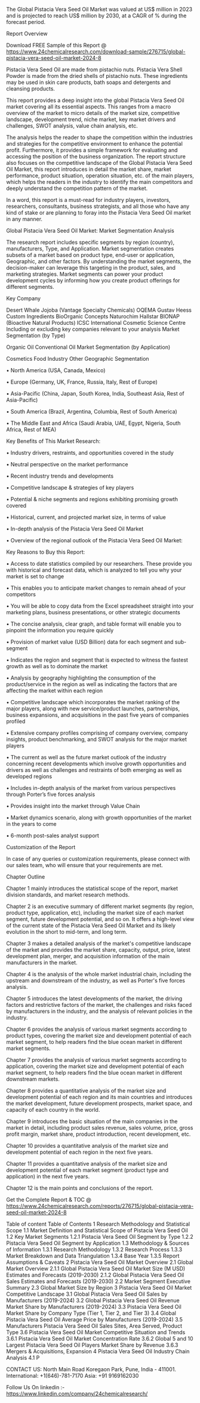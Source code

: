 The Global Pistacia Vera Seed Oil Market was valued at US$ million in 2023 and is projected to reach US$ million by 2030, at a CAGR of % during the forecast period.

Report Overview

Download FREE Sample of this Report @ https://www.24chemicalresearch.com/download-sample/276715/global-pistacia-vera-seed-oil-market-2024-8

Pistacia Vera Seed Oil are made from pistachio nuts. Pistacia Vera Shell Powder is made from the dried shells of pistachio nuts. These ingredients may be used in skin care products, bath soaps and detergents and cleansing products.

This report provides a deep insight into the global Pistacia Vera Seed Oil market covering all its essential aspects. This ranges from a macro overview of the market to micro details of the market size, competitive landscape, development trend, niche market, key market drivers and challenges, SWOT analysis, value chain analysis, etc.

The analysis helps the reader to shape the competition within the industries and strategies for the competitive environment to enhance the potential profit. Furthermore, it provides a simple framework for evaluating and accessing the position of the business organization. The report structure also focuses on the competitive landscape of the Global Pistacia Vera Seed Oil Market, this report introduces in detail the market share, market performance, product situation, operation situation, etc. of the main players, which helps the readers in the industry to identify the main competitors and deeply understand the competition pattern of the market.

In a word, this report is a must-read for industry players, investors, researchers, consultants, business strategists, and all those who have any kind of stake or are planning to foray into the Pistacia Vera Seed Oil market in any manner.

Global Pistacia Vera Seed Oil Market: Market Segmentation Analysis

The research report includes specific segments by region (country), manufacturers, Type, and Application. Market segmentation creates subsets of a market based on product type, end-user or application, Geographic, and other factors. By understanding the market segments, the decision-maker can leverage this targeting in the product, sales, and marketing strategies. Market segments can power your product development cycles by informing how you create product offerings for different segments.

Key Company

Desert Whale Jojoba (Vantage Specialty Chemicals)
OQEMA
Gustav Heess
Custom Ingredients
BioOrganic Concepts
Naturochim
Hallstar
BIONAP (Bioactive Natural Products)
ICSC International Cosmetic Science Centre
Including or excluding key companies relevant to your analysis
Market Segmentation (by Type)

Organic Oil
Conventional Oil
Market Segmentation (by Application)

Cosmetics
Food Industry
Other
Geographic Segmentation

• North America (USA, Canada, Mexico)

• Europe (Germany, UK, France, Russia, Italy, Rest of Europe)

• Asia-Pacific (China, Japan, South Korea, India, Southeast Asia, Rest of Asia-Pacific)

• South America (Brazil, Argentina, Columbia, Rest of South America)

• The Middle East and Africa (Saudi Arabia, UAE, Egypt, Nigeria, South Africa, Rest of MEA)

Key Benefits of This Market Research:

• Industry drivers, restraints, and opportunities covered in the study

• Neutral perspective on the market performance

• Recent industry trends and developments

• Competitive landscape & strategies of key players

• Potential & niche segments and regions exhibiting promising growth covered

• Historical, current, and projected market size, in terms of value

• In-depth analysis of the Pistacia Vera Seed Oil Market

• Overview of the regional outlook of the Pistacia Vera Seed Oil Market:

Key Reasons to Buy this Report:

• Access to date statistics compiled by our researchers. These provide you with historical and forecast data, which is analyzed to tell you why your market is set to change

• This enables you to anticipate market changes to remain ahead of your competitors

• You will be able to copy data from the Excel spreadsheet straight into your marketing plans, business presentations, or other strategic documents

• The concise analysis, clear graph, and table format will enable you to pinpoint the information you require quickly

• Provision of market value (USD Billion) data for each segment and sub-segment

• Indicates the region and segment that is expected to witness the fastest growth as well as to dominate the market

• Analysis by geography highlighting the consumption of the product/service in the region as well as indicating the factors that are affecting the market within each region

• Competitive landscape which incorporates the market ranking of the major players, along with new service/product launches, partnerships, business expansions, and acquisitions in the past five years of companies profiled

• Extensive company profiles comprising of company overview, company insights, product benchmarking, and SWOT analysis for the major market players

• The current as well as the future market outlook of the industry concerning recent developments which involve growth opportunities and drivers as well as challenges and restraints of both emerging as well as developed regions

• Includes in-depth analysis of the market from various perspectives through Porter’s five forces analysis

• Provides insight into the market through Value Chain

• Market dynamics scenario, along with growth opportunities of the market in the years to come

• 6-month post-sales analyst support

Customization of the Report

In case of any queries or customization requirements, please connect with our sales team, who will ensure that your requirements are met.

Chapter Outline

Chapter 1 mainly introduces the statistical scope of the report, market division standards, and market research methods.

Chapter 2 is an executive summary of different market segments (by region, product type, application, etc), including the market size of each market segment, future development potential, and so on. It offers a high-level view of the current state of the Pistacia Vera Seed Oil Market and its likely evolution in the short to mid-term, and long term.

Chapter 3 makes a detailed analysis of the market's competitive landscape of the market and provides the market share, capacity, output, price, latest development plan, merger, and acquisition information of the main manufacturers in the market.

Chapter 4 is the analysis of the whole market industrial chain, including the upstream and downstream of the industry, as well as Porter's five forces analysis.

Chapter 5 introduces the latest developments of the market, the driving factors and restrictive factors of the market, the challenges and risks faced by manufacturers in the industry, and the analysis of relevant policies in the industry.

Chapter 6 provides the analysis of various market segments according to product types, covering the market size and development potential of each market segment, to help readers find the blue ocean market in different market segments.

Chapter 7 provides the analysis of various market segments according to application, covering the market size and development potential of each market segment, to help readers find the blue ocean market in different downstream markets.

Chapter 8 provides a quantitative analysis of the market size and development potential of each region and its main countries and introduces the market development, future development prospects, market space, and capacity of each country in the world.

Chapter 9 introduces the basic situation of the main companies in the market in detail, including product sales revenue, sales volume, price, gross profit margin, market share, product introduction, recent development, etc.

Chapter 10 provides a quantitative analysis of the market size and development potential of each region in the next five years.

Chapter 11 provides a quantitative analysis of the market size and development potential of each market segment (product type and application) in the next five years.

Chapter 12 is the main points and conclusions of the report.

Get the Complete Report & TOC @ https://www.24chemicalresearch.com/reports/276715/global-pistacia-vera-seed-oil-market-2024-8

Table of content
Table of Contents
1 Research Methodology and Statistical Scope
1.1 Market Definition and Statistical Scope of Pistacia Vera Seed Oil
1.2 Key Market Segments
1.2.1 Pistacia Vera Seed Oil Segment by Type
1.2.2 Pistacia Vera Seed Oil Segment by Application
1.3 Methodology & Sources of Information
1.3.1 Research Methodology
1.3.2 Research Process
1.3.3 Market Breakdown and Data Triangulation
1.3.4 Base Year
1.3.5 Report Assumptions & Caveats
2 Pistacia Vera Seed Oil Market Overview
2.1 Global Market Overview
2.1.1 Global Pistacia Vera Seed Oil Market Size (M USD) Estimates and Forecasts (2019-2030)
2.1.2 Global Pistacia Vera Seed Oil Sales Estimates and Forecasts (2019-2030)
2.2 Market Segment Executive Summary
2.3 Global Market Size by Region
3 Pistacia Vera Seed Oil Market Competitive Landscape
3.1 Global Pistacia Vera Seed Oil Sales by Manufacturers (2019-2024)
3.2 Global Pistacia Vera Seed Oil Revenue Market Share by Manufacturers (2019-2024)
3.3 Pistacia Vera Seed Oil Market Share by Company Type (Tier 1, Tier 2, and Tier 3)
3.4 Global Pistacia Vera Seed Oil Average Price by Manufacturers (2019-2024)
3.5 Manufacturers Pistacia Vera Seed Oil Sales Sites, Area Served, Product Type
3.6 Pistacia Vera Seed Oil Market Competitive Situation and Trends
3.6.1 Pistacia Vera Seed Oil Market Concentration Rate
3.6.2 Global 5 and 10 Largest Pistacia Vera Seed Oil Players Market Share by Revenue
3.6.3 Mergers & Acquisitions, Expansion
4 Pistacia Vera Seed Oil Industry Chain Analysis
4.1 P

CONTACT US:
North Main Road Koregaon Park, Pune, India - 411001.
International: +1(646)-781-7170
Asia: +91 9169162030

Follow Us On linkedin :- https://www.linkedin.com/company/24chemicalresearch/
